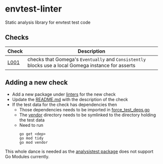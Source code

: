 # envtest-linter

Static analysis library for envtest test code

## Checks
| Check | Description
|---|---|
| [L001](linters/L001) | checks that Gomega's `Eventually` and `Consistently` blocks use a local Gomega instance for asserts


## Adding a new check
- Add a new package under [linters](linters) for the new check
- Update the [README.md](README.md) with the description of the check
- If the test data for the check has dependencies then
  - Those dependencies needs to be imported in
    [force_test_deps.go](force_test_deps.go)
  - The [vendor](vendor) directory needs to be symlinked to the directory
    holding the test data
  - Need to run
    ```shell
    go get <dep>
    go mod tidy
    go mod vendor
    ```
This whole dance is needed as the
[analysistest package](https://pkg.go.dev/golang.org/x/tools/go/analysis/analysistest)
does not support Go Modules currently.